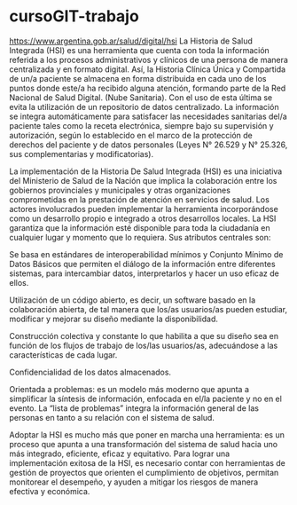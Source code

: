 # cursoGIT-trabajo
https://www.argentina.gob.ar/salud/digital/hsi
La Historia de Salud Integrada (HSI) es una herramienta que cuenta con toda la información referida a los procesos administrativos y clínicos de una persona de manera centralizada y en formato digital. Así, la Historia Clínica Única y Compartida de un/a paciente se almacena en forma distribuida en cada uno de los puntos donde este/a ha recibido alguna atención, formando parte de la Red Nacional de Salud Digital. (Nube Sanitaria). Con el uso de esta última se evita la utilización de un repositorio de datos centralizado. La información se integra automáticamente para satisfacer las necesidades sanitarias del/a paciente tales como la receta electrónica, siempre bajo su supervisión y autorización, según lo establecido en el marco de la protección de derechos del paciente y de datos personales (Leyes N° 26.529 y N° 25.326, sus complementarias y modificatorias).

La implementación de la Historia De Salud Integrada (HSI) es una iniciativa del Ministerio de Salud de la Nación que implica la colaboración entre los gobiernos provinciales y municipales y otras organizaciones comprometidas en la prestación de atención en servicios de salud. Los actores involucrados pueden implementar la herramienta incorporándose como un desarrollo propio e integrado a otros desarrollos locales. La HSI garantiza que la información esté disponible para toda la ciudadanía en cualquier lugar y momento que lo requiera. Sus atributos centrales son:

Se basa en estándares de interoperabilidad mínimos y Conjunto Mínimo de Datos Básicos que permiten el diálogo de la información entre diferentes sistemas, para intercambiar datos, interpretarlos y hacer un uso eficaz de ellos.

Utilización de un código abierto, es decir, un software basado en la colaboración abierta, de tal manera que los/as usuarios/as pueden estudiar, modificar y mejorar su diseño mediante la disponibilidad.

Construcción colectiva y constante lo que habilita a que su diseño sea en función de los flujos de trabajo de los/las usuarios/as, adecuándose a las características de cada lugar.

Confidencialidad de los datos almacenados.

Orientada a problemas: es un modelo más moderno que apunta a simplificar la síntesis de información, enfocada en el/la paciente y no en el evento. La “lista de problemas” integra la información general de las personas en tanto a su relación con el sistema de salud.

Adoptar la HSI es mucho más que poner en marcha una herramienta: es un proceso que apunta a una transformación del sistema de salud hacia uno más integrado, eficiente, eficaz y equitativo.
Para lograr una implementación exitosa de la HSI, es necesario contar con herramientas de gestión de proyectos que orienten el cumplimiento de objetivos, permitan monitorear el desempeño, y ayuden a mitigar los riesgos de manera efectiva y económica.